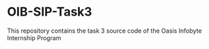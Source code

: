 # OIB-SIP-Task3
This repository contains the task 3 source code of the Oasis Infobyte Internship Program

